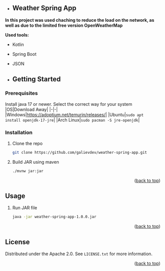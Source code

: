 - ## Weather Spring App

**In this project was used chaching to reduce the load on the network, as well as due to the limited free version OpenWeatherMap**

**Used tools:**
- Kotlin
- Spring Boot
- JSON


- ## Getting Started

### Prerequisites

Install java 17 or newer. Select the correct way for your system
|OS|Download Away|
|-|-|
|Windows|https://adoptium.net/temurin/releases/|
|Ubuntu|`sudo apt install openjdk-17-jre`|
|Arch Linux|`sudo pacman -S jre-openjdk`|

### Installation
1. Clone the repo
   ```sh
   git clone https://github.com/galievdev/weather-spring-app.git
   ```
2. Build JAR using maven
   ```sh
   ./mvnw jar:jar
   ```

<p align="right">(<a href="#readme-top">back to top</a>)</p>

## Usage

1. Run JAR file
   ```sh
   java -jar weather-spring-app-1.0.0.jar
   ```
<p align="right">(<a href="#readme-top">back to top</a>)</p>

## License

Distributed under the Apache 2.0. See `LICENSE.txt` for more information.

<p align="right">(<a href="#readme-top">back to top</a>)</p>

  
